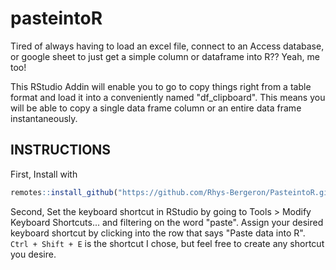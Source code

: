 # pasteintoR

Tired of always having to load an excel file, connect
to an Access database, or google sheet to just get a 
simple column or dataframe into R?? Yeah, me too!

This RStudio Addin will enable you to go to copy things
right from a table format and load it into a conveniently 
named "df_clipboard". This means you will be able to copy 
a single data frame column or an entire data frame instantaneously. 

## INSTRUCTIONS

First, Install with

```r
remotes::install_github("https://github.com/Rhys-Bergeron/PasteintoR.git")
```

Second, Set the keyboard shortcut in RStudio by going
to Tools > Modify Keyboard Shortcuts... and filtering on the 
word "paste". Assign your desired keyboard shortcut by clicking
into the row that says "Paste data into R". `Ctrl + Shift + E`
is the shortcut I chose, but feel free to create any shortcut you desire.
